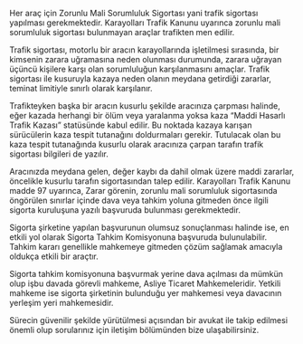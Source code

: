 Her araç için Zorunlu Mali Sorumluluk Sigortası yani trafik sigortası yapılması gerekmektedir. Karayolları Trafik Kanunu uyarınca zorunlu mali sorumluluk sigortası bulunmayan araçlar trafikten men edilir.

Trafik sigortası, motorlu bir aracın karayollarında işletilmesi sırasında, bir kimsenin zarara uğramasına neden olunması durumunda, zarara uğrayan üçüncü kişilere karşı olan sorumluluğun karşılanmasını amaçlar. Trafik sigortası ile kusuruyla kazaya neden olanın meydana getirdiği zararlar, teminat limitiyle sınırlı olarak karşılanır.

Trafikteyken başka bir aracın kusurlu şekilde aracınıza çarpması halinde, eğer kazada herhangi bir ölüm veya yaralanma yoksa kaza “Maddi Hasarlı Trafik Kazası” statüsünde kabul edilir. Bu noktada kazaya karışan sürücülerin kaza tespit tutanağını doldurmaları gerekir. Tutulacak olan bu kaza tespit tutanağında kusurlu olarak aracınıza çarpan tarafın trafik sigortası bilgileri de yazılır.

Aracınızda meydana gelen, değer kaybı da dahil olmak üzere maddi zararlar, öncelikle kusurlu tarafın sigortasından talep edilir. Karayolları Trafik Kanunu madde 97 uyarınca, Zarar görenin, zorunlu mali sorumluluk sigortasında öngörülen sınırlar içinde dava veya tahkim yoluna gitmeden önce ilgili sigorta kuruluşuna yazılı başvuruda bulunması gerekmektedir.

Sigorta şirketine yapılan başvurunun olumsuz sonuçlanması halinde ise, en etkili yol olarak Sigorta Tahkim Komisyonuna başvuruda bulunulabilir. Tahkim kararı genellikle mahkemeye gitmeden çözüm sağlamak amacıyla oldukça etkili bir araçtır.

Sigorta tahkim komisyonuna başvurmak yerine dava açılması da mümkün olup işbu davada görevli mahkeme, Asliye Ticaret Mahkemeleridir. Yetkili mahkeme ise sigorta şirketinin bulunduğu yer mahkemesi veya davacının yerleşim yeri mahkemesidir.

Sürecin güvenilir şekilde yürütülmesi açısından bir avukat ile takip edilmesi önemli olup sorularınız için iletişim bölümünden bize ulaşabilirsiniz.